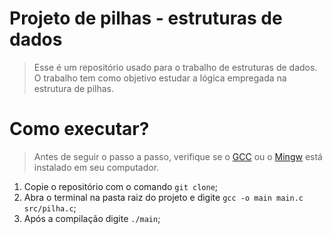 # Projeto de pilhas - estruturas de dados

> Esse é um repositório usado para o trabalho de estruturas de dados. O trabalho tem como objetivo estudar a lógica empregada na estrutura de pilhas.

# Como executar?

> Antes de seguir o passo a passo, verifique se o <a href="https://gcc.gnu.org">GCC</a> ou o <a href="http://mingw-w64.org/doku.php">Mingw</a> está instalado em seu computador.

1. Copie o repositório com o comando `git clone`;
2. Abra o terminal na pasta raiz do projeto e digite `gcc -o main main.c src/pilha.c`;
3. Após a compilação digite `./main`;
